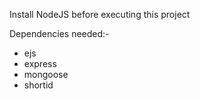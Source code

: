 Install NodeJS before executing this project

Dependencies needed:-
- ejs
- express
- mongoose
- shortid
